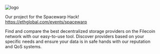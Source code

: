 ![logo](https://pbs.twimg.com/profile_images/1621661121412321280/wKSq-cwx_400x400.jpg)


Our project for the Spacewarp Hack! https://ethglobal.com/events/spacewarp

Find and compare the best decentralized storage providers on the Filecoin network with our easy-to-use tool. Discover providers based on your specific needs and ensure your data is in safe hands with our reputation and QoS systems.
